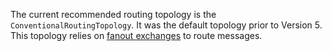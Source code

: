 The current recommended routing topology is the `ConventionalRoutingTopology`. It was the default topology prior to Version 5. This topology relies on [fanout exchanges](https://www.rabbitmq.com/tutorials/amqp-concepts.html#exchange-fanout) to route messages. 
